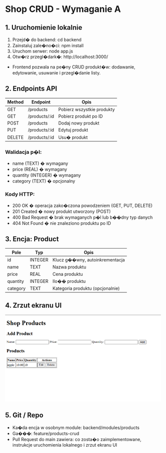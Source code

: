 # Shop CRUD - Wymaganie A

## 1. Uruchomienie lokalnie

1. Przejd� do backend:
   cd backend
2. Zainstaluj zale�no�ci:
   npm install
3. Uruchom serwer:
   node app.js
4. Otw�rz przegl�dark�:
   http://localhost:3000/
- Frontend pozwala na pe�ny CRUD produkt�w: dodawanie, edytowanie, usuwanie i przegl�danie listy.

## 2. Endpoints API

| Method | Endpoint        | Opis                       |
|--------|----------------|----------------------------|
| GET    | /products       | Pobierz wszystkie produkty |
| GET    | /products/:id   | Pobierz produkt po ID      |
| POST   | /products       | Dodaj nowy produkt         |
| PUT    | /products/:id   | Edytuj produkt             |
| DELETE | /products/:id   | Usu� produkt               |

### Walidacja p�l:
- name (TEXT) � wymagany  
- price (REAL) � wymagany  
- quantity (INTEGER) � wymagany  
- category (TEXT) � opcjonalny  

### Kody HTTP:
- 200 OK � operacja zako�czona powodzeniem (GET, PUT, DELETE)  
- 201 Created � nowy produkt utworzony (POST)  
- 400 Bad Request � brak wymaganych p�l lub b��dny typ danych  
- 404 Not Found � nie znaleziono produktu po ID

## 3. Encja: Product

| Pole      | Typ       | Opis                     |
|-----------|----------|--------------------------|
| id        | INTEGER  | Klucz g��wny, autoinkrementacja |
| name      | TEXT     | Nazwa produktu          |
| price     | REAL     | Cena produktu           |
| quantity  | INTEGER  | Ilo�� produktu          |
| category  | TEXT     | Kategoria produktu (opcjonalnie) |

## 4. Zrzut ekranu UI

![UI Screenshot](frontend/screenshot.png)

## 5. Git / Repo

- Ka�da encja w osobnym module: backend/modules/products  
- Ga���: feature/products-crud  
- Pull Request do main zawiera: co zosta�o zaimplementowane, instrukcje uruchomienia lokalnego i zrzut ekranu UI

